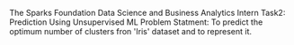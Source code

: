 The Sparks Foundation Data Science and Business Analytics Intern
Task2: Prediction Using Unsupervised ML
Problem Statment: To predict the optimum number of clusters fron 'Iris' dataset and to represent it.
